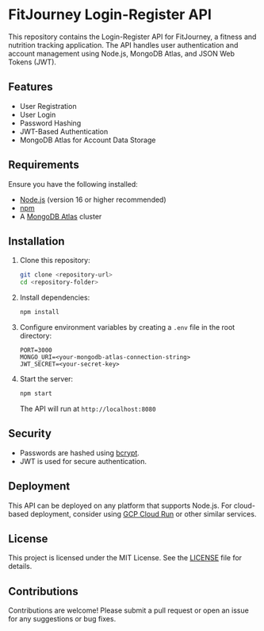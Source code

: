 # FitJourney Login-Register API

This repository contains the Login-Register API for FitJourney, a fitness and nutrition tracking application. The API handles user authentication and account management using Node.js, MongoDB Atlas, and JSON Web Tokens (JWT).

## Features
- User Registration
- User Login
- Password Hashing
- JWT-Based Authentication
- MongoDB Atlas for Account Data Storage

## Requirements
Ensure you have the following installed:
- [Node.js](https://nodejs.org/) (version 16 or higher recommended)
- [npm](https://www.npmjs.com/)
- A [MongoDB Atlas](https://www.mongodb.com/atlas/database) cluster

## Installation
1. Clone this repository:
   ```bash
   git clone <repository-url>
   cd <repository-folder>
   ```

2. Install dependencies:
   ```bash
   npm install
   ```

3. Configure environment variables by creating a `.env` file in the root directory:
   ```env
   PORT=3000
   MONGO_URI=<your-mongodb-atlas-connection-string>
   JWT_SECRET=<your-secret-key>
   ```

4. Start the server:
   ```bash
   npm start
   ```

   The API will run at `http://localhost:8080`

## Security
- Passwords are hashed using [bcrypt](https://github.com/kelektiv/node.bcrypt.js).
- JWT is used for secure authentication.

## Deployment
This API can be deployed on any platform that supports Node.js. For cloud-based deployment, consider using [GCP Cloud Run](https://cloud.google.com/run) or other similar services.

## License
This project is licensed under the MIT License. See the [LICENSE](LICENSE) file for details.

## Contributions
Contributions are welcome! Please submit a pull request or open an issue for any suggestions or bug fixes.
